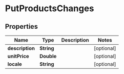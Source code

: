 
# PutProductsChanges

## Properties
Name | Type | Description | Notes
------------ | ------------- | ------------- | -------------
**description** | **String** |  |  [optional]
**unitPrice** | **Double** |  |  [optional]
**locale** | **String** |  |  [optional]



